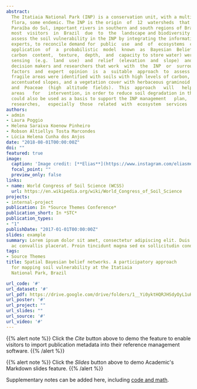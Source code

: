 ```yaml
---
abstract: 
  The Itatiaia National Park (INP) is a conservation unit, with a multitude of species of the Brazilian fauna and
  flora, some endemic. The INP is the origin  of  12  watersheds  that  contribute  to  the  rivers  Rio  Grande  and
  Paraíba do Sul, important rivers in southern and south regions of Brazil. It  is  one  of  the  parks  that  receive
  most  visitors  in  Brazil  due  to  the  landscape and biodiversity characteristics. The aim of this study was to
  assess the soil vulnerability in the INP by integrating the information of physical environment with knowledge of
  experts, to reconcile demand for  public  use  and  of  ecosystems  conservation.  The  method  used  was  spatial
  application  of  a  probabilistic  model  known  as  Bayesian  Belief  Network  (BBN).  Soil  data  (such  as 
  carbon  content,  texture,  depth,  and  capacity to store water) were integrated with data derived from remote
  sensing  (e.g.  land  use)  and  relief  (elevation  and  slope)  and  with  the  expert opinion of land managers,
  decision makers and researchers that work  with  the  INP  or  surrounding  areas.  Integrating  environmental
  factors  and  expert  opinion  is  a  suitable  approach  to  assess  the  soil  vulnerability in INP. The most
  fragile areas were identified with soils with high levels of carbon, profiles less developed (shallow), with
  accentuated slopes, and a vegetation cover with herbaceous graminoid plants, with a predominance  of  Cyperaceae
  and  Poaceae  (high  altitude  fields).  This  approach   will   help   decision   makers   to   identify   priority
  areas   for   intervention, in order to reduce soil degradation in the areas with high vulnerability. The results
  could also be used as a basis to support the INP management   plan,   as   well   as   to   contribute   to   other
  researches,   especially  those  related  with  ecosystem  services  in  the  Atlantic  Forest  Biome.
authors:
- admin
- Laura Poggio
- Helena Saraiva Koenow Pinheiro
- Robson Altiellys Tosta Marcondes
- Lúcia Helena Cunha dos Anjos
date: "2018-08-01T00:00:00Z"
doi: ""
featured: true
image:
  caption: 'Image credit: [**Elias**](https://www.instagram.com/eliasmendescosta/?hl=pt-br)'
  focal_point: ""
  preview_only: false
links:
- name: World Congress of Soil Science (WCSS)
  url: https://en.wikipedia.org/wiki/World_Congress_of_Soil_Science
projects:
- internal-project
publication: In *Source Themes Conference*
publication_short: In *STC*
publication_types:
- "1"
publishDate: "2017-01-01T00:00:00Z"
slides: example
summary: Lorem ipsum dolor sit amet, consectetur adipiscing elit. Duis posuere tellus
  ac convallis placerat. Proin tincidunt magna sed ex sollicitudin condimentum.
tags:
- Source Themes
title: Spatial Bayesian belief networks. A participatory approach 
  for mapping soil vulnerability at the Itatiaia
  National Park, Brazil

url_code: '#'
url_dataset: '#'
url_pdf: https://drive.google.com/drive/folders/1__Yi0yktHQRJHSdyOyL1uHYgdTLVtYm3
url_poster: '#'
url_project: ""
url_slides: ""
url_source: '#'
url_video: '#'
---
```


{{% alert note %}}
Click the *Cite* button above to demo the feature to enable visitors to import publication metadata into their reference management software.
{{% /alert %}}

{{% alert note %}}
Click the *Slides* button above to demo Academic's Markdown slides feature.
{{% /alert %}}

Supplementary notes can be added here, including [code and math](https://sourcethemes.com/academic/docs/writing-markdown-latex/).

